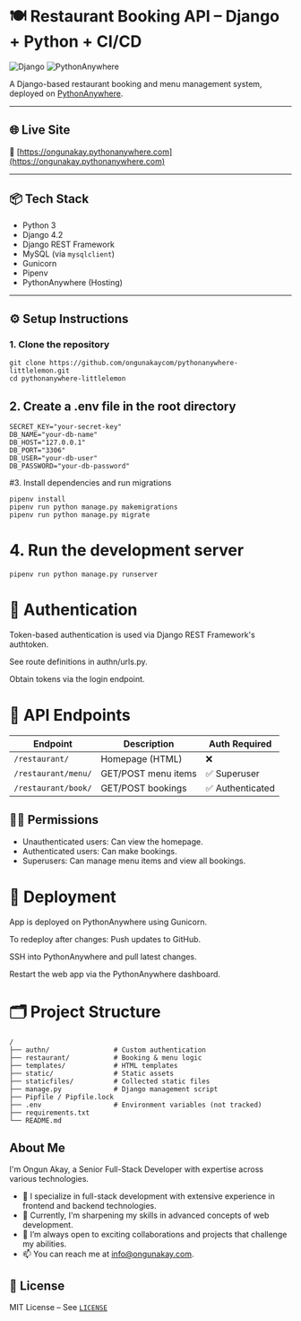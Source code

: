 # 🍽️ Restaurant Booking API – Django + Python + CI/CD

![Django](https://img.shields.io/badge/Django-092e20?style=flat&logo=django&logoColor=white)
![PythonAnywhere](https://img.shields.io/badge/Deployed%20on-PythonAnywhere-green?style=flat&logo=python)

A Django-based restaurant booking and menu management system, deployed on [PythonAnywhere](https://ongunakay.pythonanywhere.com).

---

## 🌐 Live Site

🔗 [https://ongunakay.pythonanywhere.com](https://ongunakay.pythonanywhere.com)

---

## 📦 Tech Stack

- Python 3
- Django 4.2
- Django REST Framework
- MySQL (via `mysqlclient`)
- Gunicorn
- Pipenv
- PythonAnywhere (Hosting)

---

## ⚙️ Setup Instructions

### 1. Clone the repository

```
git clone https://github.com/ongunakaycom/pythonanywhere-littlelemon.git
cd pythonanywhere-littlelemon
```

## 2. Create a .env file in the root directory
```
SECRET_KEY="your-secret-key"
DB_NAME="your-db-name"
DB_HOST="127.0.0.1"
DB_PORT="3306"
DB_USER="your-db-user"
DB_PASSWORD="your-db-password"
```

#3. Install dependencies and run migrations
```
pipenv install
pipenv run python manage.py makemigrations
pipenv run python manage.py migrate
```

# 4. Run the development server
```
pipenv run python manage.py runserver
```

# 🔐 Authentication
Token-based authentication is used via Django REST Framework's authtoken.

See route definitions in authn/urls.py.

Obtain tokens via the login endpoint.

# 🧪 API Endpoints

| Endpoint            | Description         | Auth Required   |
| ------------------- | ------------------- | --------------- |
| `/restaurant/`      | Homepage (HTML)     | ❌               |
| `/restaurant/menu/` | GET/POST menu items | ✅ Superuser     |
| `/restaurant/book/` | GET/POST bookings   | ✅ Authenticated |

## 🧑‍💼 Permissions
- Unauthenticated users: Can view the homepage.
- Authenticated users: Can make bookings.
- Superusers: Can manage menu items and view all bookings.

# 🚀 Deployment

App is deployed on PythonAnywhere using Gunicorn.

To redeploy after changes:
Push updates to GitHub.

SSH into PythonAnywhere and pull latest changes.

Restart the web app via the PythonAnywhere dashboard.

# 🗂️ Project Structure
```
/
├── authn/                # Custom authentication
├── restaurant/           # Booking & menu logic
├── templates/            # HTML templates
├── static/               # Static assets
├── staticfiles/          # Collected static files
├── manage.py             # Django management script
├── Pipfile / Pipfile.lock
├── .env                  # Environment variables (not tracked)
├── requirements.txt
└── README.md
```
## About Me

I'm Ongun Akay, a Senior Full-Stack Developer with expertise across various technologies.

- 👀 I specialize in full-stack development with extensive experience in frontend and backend technologies.
- 🌱 Currently, I'm sharpening my skills in advanced concepts of web development.
- 💞️ I’m always open to exciting collaborations and projects that challenge my abilities.
- 📫 You can reach me at [info@ongunakay.com](mailto:info@ongunakay.com).

## 📄 License

MIT License – See [`LICENSE`](./LICENSE)
